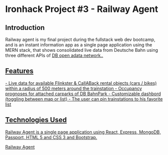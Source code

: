 <h1> Ironhack Project #3 - Railway Agent </h1>

<h2> Introduction </h2>
Railway agent is my final project during  the fullstack web dev bootcamp, and is an instant information app as a single page application using the MERN stack, that shows consolidated live data from Deutsche Bahn using three different APIs of <a href="http://data.deutschebahn.com/dataset?groups=datasets"> DB open adata network..

<h2> Features </h2>
- Live data for available Flinkster & CallABack rental objects (cars / bikes) within a radius of 500 meters around the trainstation
- Occupancy prognoses for attached carparks of DB BahnPark 
- Customizable dashbord (toggling between map or list)
- The user can pin trainstations to his favorite list

<h2> Technologies Used </h2>

Railway Agent is a single page application using  React, Express, MongoDB, Passport, HTML 5 and CSS 3 and Bootstrap.

<a href="https://railway-agent.herokuapp.com/">Railway Agent</a>
